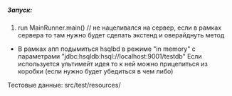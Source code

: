 ##### Запуск:
1) run MainRunner.main() // не нацеливался на сервер, если в рамках сервера то там нужно будет сделать экстенд и оверайднуть метод

- В рамках апп подымиться hsqlbd в режиме "in memory" с параметрами "jdbc:hsqldb:hsql://localhost:9001/testdb"
Если используется ультимейт идея то к ней можно прицепиться из коробки (если нужно будет убедиться в чем либо)

Тестовые данные: src/test/resources/